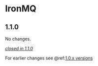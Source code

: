 # IronMQ

## 1.1.0

No changes.

[*closed in 1.1.0*](https://github.com/akka/alpakka/issues?q=is%3Aclosed+milestone%3A1.1.0+label%3Ap%3Aironmq)

For earlier changes see @ref:[1.0.x versions](../1.0.x/ironmq.md)
